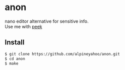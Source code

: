 # anon
nano editor alternative for sensitive info.  
Use me with [peek](https://github.com/alpineyahoo/peek)

## Install

```bash
$ git clone https://github.com/alpineyahoo/anon.git
$ cd anon
$ make
```
